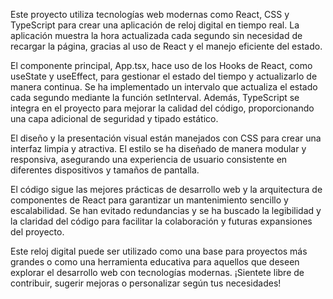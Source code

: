 Este proyecto utiliza tecnologías web modernas como React, CSS y TypeScript para crear una aplicación de reloj digital en tiempo real. La aplicación muestra la hora actualizada cada segundo sin necesidad de recargar la página, gracias al uso de React y el manejo eficiente del estado.

El componente principal, App.tsx, hace uso de los Hooks de React, como useState y useEffect, para gestionar el estado del tiempo y actualizarlo de manera continua. Se ha implementado un intervalo que actualiza el estado cada segundo mediante la función setInterval. Además, TypeScript se integra en el proyecto para mejorar la calidad del código, proporcionando una capa adicional de seguridad y tipado estático.

El diseño y la presentación visual están manejados con CSS para crear una interfaz limpia y atractiva. El estilo se ha diseñado de manera modular y responsiva, asegurando una experiencia de usuario consistente en diferentes dispositivos y tamaños de pantalla.

El código sigue las mejores prácticas de desarrollo web y la arquitectura de componentes de React para garantizar un mantenimiento sencillo y escalabilidad. Se han evitado redundancias y se ha buscado la legibilidad y la claridad del código para facilitar la colaboración y futuras expansiones del proyecto.

Este reloj digital puede ser utilizado como una base para proyectos más grandes o como una herramienta educativa para aquellos que deseen explorar el desarrollo web con tecnologías modernas. ¡Sientete libre de contribuir, sugerir mejoras o personalizar según tus necesidades!
